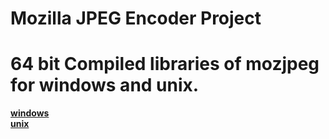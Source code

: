 Mozilla JPEG Encoder Project
============================

# 64 bit Compiled libraries of mozjpeg for windows and unix.

[**windows**](https://ci.appveyor.com/project/L0laapk3/mozjpeg/history?branch=appveyor_win)  
[**unix**](https://ci.appveyor.com/project/L0laapk3/mozjpeg/history?branch=appveyor_unix)  
